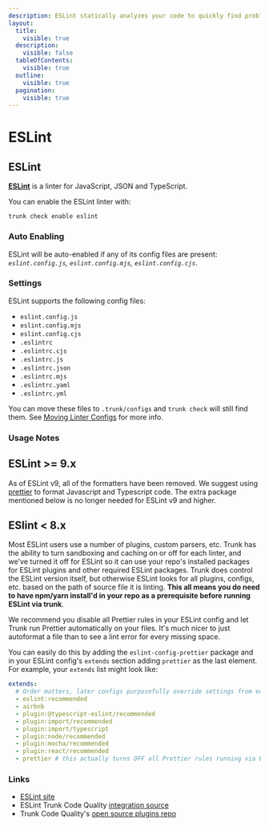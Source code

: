 ```yaml
---
description: ESLint statically analyzes your code to quickly find problems.
layout:
  title:
    visible: true
  description:
    visible: false
  tableOfContents:
    visible: true
  outline:
    visible: true
  pagination:
    visible: true
---
```


# ESLint

## ESLint

[**ESLint**](https://eslint.org/) is a linter for JavaScript, JSON and TypeScript.

You can enable the ESLint linter with:

```shell
trunk check enable eslint
```

### Auto Enabling

ESLint will be auto-enabled if any of its config files are present: _`eslint.config.js`, `eslint.config.mjs`, `eslint.config.cjs`_.

### Settings

ESLint supports the following config files:

* `eslint.config.js`
* `eslint.config.mjs`
* `eslint.config.cjs`
* `.eslintrc`
* `.eslintrc.cjs`
* `.eslintrc.js`
* `.eslintrc.json`
* `.eslintrc.mjs`
* `.eslintrc.yaml`
* `.eslintrc.yml`

You can move these files to `.trunk/configs` and `trunk check` will still find them. See [Moving Linter Configs](broken-reference) for more info.

### Usage Notes

## ESLint >= 9.x

As of ESLint v9, all of the formatters have been removed. We suggest using [prettier](https://docs.trunk.io/check/configuration/supported/prettier) to format Javascript and Typescript code. The extra package mentioned below is no longer needed for ESLint v9 and higher.

## ESlint < 8.x

Most ESLint users use a number of plugins, custom parsers, etc. Trunk has the ability to turn sandboxing and caching on or off for each linter, and we've turned it off for ESLint so it can use your repo's installed packages for ESLint plugins and other required ESLint packages. Trunk does control the ESLint version itself, but otherwise ESLint looks for all plugins, configs, etc. based on the path of source file it is linting. **This all means you do need to have npm/yarn install'd in your repo as a prerequisite before running ESLint via trunk**.

We recommend you disable all Prettier rules in your ESLint config and let Trunk run Prettier automatically on your files. It's much nicer to just autoformat a file than to see a lint error for every missing space.

You can easily do this by adding the `eslint-config-prettier` package and in your ESLint config's `extends` section adding `prettier` as the last element. For example, your `extends` list might look like:

```yaml
extends:
  # Order matters, later configs purposefully override settings from earlier configs
  - eslint:recommended
  - airbnb
  - plugin:@typescript-eslint/recommended
  - plugin:import/recommended
  - plugin:import/typescript
  - plugin:node/recommended
  - plugin:mocha/recommended
  - plugin:react/recommended
  - prettier # this actually turns OFF all Prettier rules running via ESLint
```

### Links

* [ESLint site](https://eslint.org/)
* ESLint Trunk Code Quality [integration source](https://github.com/trunk-io/plugins/tree/main/linters/eslint)
* Trunk Code Quality's [open source plugins repo](https://github.com/trunk-io/plugins/tree/main)
